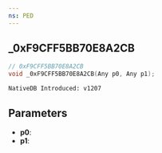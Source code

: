 ```yaml
---
ns: PED
---
```

## _0xF9CFF5BB70E8A2CB

```c
// 0xF9CFF5BB70E8A2CB
void _0xF9CFF5BB70E8A2CB(Any p0, Any p1);
```

```
NativeDB Introduced: v1207
```

## Parameters
* **p0**:
* **p1**:
